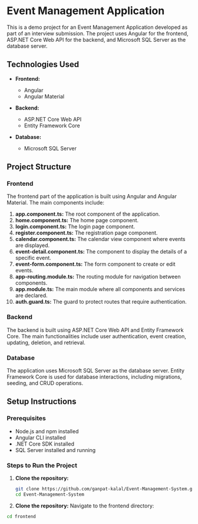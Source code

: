 # Event Management Application

This is a demo project for an Event Management Application developed as part of an interview submission. The project uses Angular for the frontend, ASP.NET Core Web API for the backend, and Microsoft SQL Server as the database server.

## Technologies Used

- **Frontend:**
  - Angular
  - Angular Material

- **Backend:**
  - ASP.NET Core Web API
  - Entity Framework Core

- **Database:**
  - Microsoft SQL Server

## Project Structure

### Frontend

The frontend part of the application is built using Angular and Angular Material. The main components include:

1. **app.component.ts:** The root component of the application.
2. **home.component.ts:** The home page component.
3. **login.component.ts:** The login page component.
4. **register.component.ts:** The registration page component.
5. **calendar.component.ts:** The calendar view component where events are displayed.
6. **event-detail.component.ts:** The component to display the details of a specific event.
7. **event-form.component.ts:** The form component to create or edit events.
8. **app-routing.module.ts:** The routing module for navigation between components.
9. **app.module.ts:** The main module where all components and services are declared.
10. **auth.guard.ts:** The guard to protect routes that require authentication.

### Backend

The backend is built using ASP.NET Core Web API and Entity Framework Core. The main functionalities include user authentication, event creation, updating, deletion, and retrieval.

### Database

The application uses Microsoft SQL Server as the database server. Entity Framework Core is used for database interactions, including migrations, seeding, and CRUD operations.

## Setup Instructions

### Prerequisites

- Node.js and npm installed
- Angular CLI installed
- .NET Core SDK installed
- SQL Server installed and running

### Steps to Run the Project

1. **Clone the repository:**
   ```bash
   git clone https://github.com/ganpat-kalal/Event-Management-System.git
   cd Event-Management-System

1. **Clone the repository:**
  Navigate to the frontend directory:
  ```bash
  cd frontend
